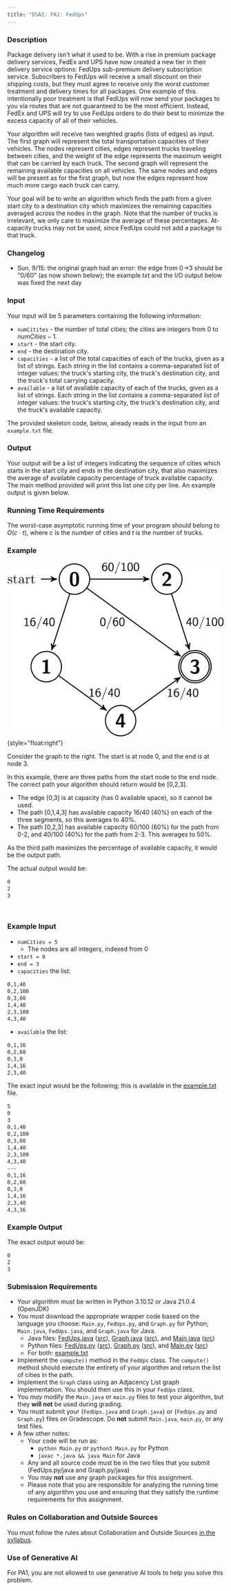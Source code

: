 ```yaml
---
title: "DSA2: PA1: FedUps"
---
```


### Description

Package delivery isn't what it used to be.  With a rise in premium package delivery services, FedEx and UPS have now created a new tier in their delivery service options: FedUps sub-premium delivery subscription service.  Subscribers to FedUps will receive a small discount on their shipping costs, but they must agree to receive only the worst customer treatment and delivery times for all packages. One example of this intentionally poor treatment is that FedUps will now send your packages to you via routes that are not guaranteed to be the most efficient. Instead, FedEx and UPS will try to use FedUps orders to do their best to minimize the excess capacity of all of their vehicles.

Your algorithm will receive two weighted graphs (lists of edges) as input. The first graph will represent the total transportation capacities of their vehicles. The nodes represent cities, edges represent trucks traveling between cities, and the weight of the edge represents the maximum weight that can be carried by each truck.  The second graph will represent the remaining available capacities on all vehicles. The same nodes and edges will be present as for the first graph, but now the edges represent how much more cargo each truck can carry.

Your goal will be to write an algorithm which finds the path from a given start city to a destination city which maximizes the remaining capacities averaged across the nodes in the graph. Note that the number of trucks is irrelevant, we only care to maximize the average of these percentages. At-capacity trucks may not be used, since FedUps could not add a package to that truck.

### Changelog

- Sun, 9/15: the original graph had an error: the edge from 0->3 should be "0/60" (as now shown below); the example.txt and the I/O output below was fixed the next day

### Input

Your input will be 5 parameters containing the following information:

- `numCitites` - the number of total cities; the cities are integers from 0 to $numCities-1$.
- `start` - the start city.
- `end` - the destination city.
- `capacities` - a list of the total capacities of each of the trucks, given as a list of strings.  Each string in the list contains a comma-separated list of integer values: the truck's starting city, the truck's destination city, and the truck's total carrying capacity.
- `available` - a list of available capacity of each of the trucks, given as a list of strings.  Each string in the list contains a comma-separated list of integer values: the truck's starting city, the truck's destination city, and the truck's available capacity.

The provided skeleton code, below, already reads in the input from an `example.txt` file.

### Output

Your output will be a list of integers indicating the sequence of cities which starts in the start city and ends in the destination city, that also maximizes the average of available capacity percentage of truck available capacity.  The main method provided will print this list one city per line.  An example output is given below.

### Running Time Requirements

The worst-case asymptotic running time of your program should belong to $O(c \cdot t)$, where $c$ is the number of cities and $t$ is the number of trucks.


### Example

![](pa1-graph.jpg){style="float:right"}

Consider the graph to the right.  The start is at node 0, and the end is at node 3.


In this example, there are three paths from the start node to the end node.  The correct path your algorithm should return would be [0,2,3]. 

- The edge [0,3] is at capacity (has 0 available space), so it cannot be used.
- The path [0,1,4,3] has available capacity 16/40 (40%) on each of the three segments, so this averages to 40%.
- The path [0,2,3] has available capacity 60/100 (60%) for the path from 0-2, and 40/100 (40%) for the path from 2-3.  This averages to 50%.

As the third path maximizes the percentage of available capacity, it would be the output path.

The actual output would be:

```
0
2
3
```

<br clear='all'>


### Example Input

- `numCities = 5`
    - The nodes are all integers, indexed from 0
- `start = 0`
- `end = 3`
- `capacities` the list:
```
0,1,40
0,2,100
0,3,60
1,4,40
2,3,100
4,3,40
```
- `available` the list:
```
0,1,16
0,2,60
0,3,0
1,4,16
2,3,40
```

The exact input would be the following; this is available in the [example.txt](example.txt) file.

```
5
0
3
0,1,40
0,2,100
0,3,60
1,4,40
2,3,100
4,3,40
---
0,1,16
0,2,60
0,3,0
1,4,16
2,3,40
4,3,16
```


### Example Output

The exact output would be:


```
0
2
3
```

### Submission Requirements

-   Your algorithm must be written in Python 3.10.12 or Java 21.0.4 (OpenJDK)
-   You must download the appropriate wrapper code based on the language you choose: `Main.py`, `FedUps.py`, and `Graph.py` for Python; `Main.java`, `FedUps.java`, and `Graph.java` for Java.
    - Java files: [FedUps.java](FedUps.java.html) ([src](FedUps.java)), [Graph.java](Graph.java.html) ([src](Graph.java)), and [Main.java](Main.java.html) ([src](Main.java))
    - Python files: [FedUps.py](FedUps.py.html) ([src](FedUps.py)), [Graph.py](Graph.py.html) ([src](Graph.py)), and [Main.py](Main.py.html) ([src](Main.py))
    - For both: [example.txt](example.txt)
-   Implement the `compute()` method in the `FedUps` class. The `compute()` method should execute the entirety of your algorithm and return the list of cities in the path.
-   Implement the `Graph` class using an Adjacency List graph implementation.  You should then use this in your `FedUps` class.
-   You *may* modify the `Main.java` or `main.py` files to test your algorithm, but they **will not** be used during grading.
-   You must submit your {`FedUps.java` and `Graph.java`} or {`FedUps.py` and `Graph.py`} files on Gradescope. Do **not** submit `Main.java`, `main.py`, or any test files.
-   A few other notes:
    -   Your code will be run as:  
        - `python Main.py` or `python3 Main.py` for Python
        - `javac *.java && java Main` for Java
    -   Any and all source code must be in the two files that you submit (FedUps.py/java and Graph.py/java)
    -   You may **not** use any graph packages for this assignment.
    -   Please note that you are responsible for analyzing the running time of any algorithm you use and ensuring that they satisfy the runtime requirements for this assignment.

### Rules on Collaboration and Outside Sources

You must follow the rules about Collaboration and Outside Sources [in the syllabus](https://uva-cs.github.io/dsa2/syllabus.html#honesty-and-collaboration).

### Use of Generative AI

For PA1, you are not allowed to use generative AI tools to help you solve this problem.

